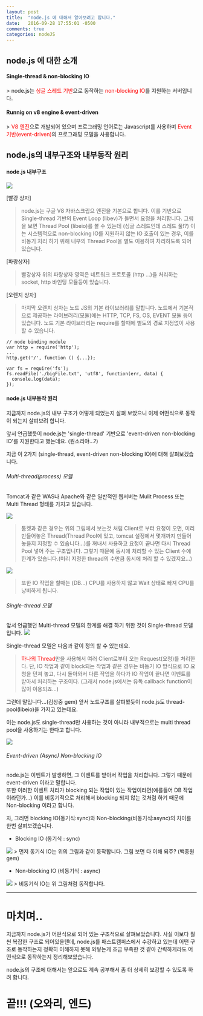 ```yaml
---
layout: post
title:  "node.js 에 대해서 알아보려고 합니다."
date:   2016-09-28 17:55:01 -0500
comments: true
categories: nodeJS
---
```

 ## node.js 에 대한 소개

<h4>Single-thread & non-blocking IO</h4>
 > node.js는 <font color='red'>싱글 스레드 기반</font>으로 동작하는 <font color='red'>non-blocking IO</font>를 지원하는 서버입니다.

<h4>Runnig on v8 engine & event-driven</h4>
 > <font color='red'>V8 엔진</font>으로 개발되어 있으며 프로그래밍 언어로는 Javascript를 사용하며 <font color='red'>Event 기반(event-driven)</font>의 프로그래밍 모델을 사용합니다.

 ## node.js의 내부구조와 내부동작 원리
<h4>node.js 내부구조</h4>
<img src='https://wckhg89.github.io/images/20160929_node_arch.jpg'/>

[빨강 상자]
> node.js는 구글 V8 자바스크립으 엔진을 기본으로 합니다. 이를 기반으로 Single-thread 기반의 Event Loop (libev)가 돌면서 요청을 처리합니다.
그림을 보면 Thread Pool (libeio)를 볼 수 있는데 (싱글 스레드인데 스레드 풀!?) 이는 시스템적으로 non-blocking IO를 지원하지 않는 IO 호출이 있는 경우, 이를 비동기 처리 하기 위해 내부의 Thread Pool을 별도 이용하여 차리하도록 되어 있습니다.


[파랑상자]
> 빨강상자 위의 파랑상자 영역은 네트워크 프로토콜 (http ...)을 처리하는 socket, http 바인딩 모듈등이 있습니다.


[오렌지 상자]
> 마지막 오렌지 상자는 노드 JS의 기본 라이브러리를 말합니다. 노드에서 기본적으로 제공하는 라이브러리(모듈)에는  HTTP, TCP, FS, OS, EVENT 모듈 등이 있습니다.
노드 기본 라이브러리는 require를 할때에 별도의 경로 지정없이 사용할 수 있습니다.


```
// node binding module
var http = require('http');
...
http.get('/', function () {...});
```
```
var fs = require('fs');
fs.readFile('./bigFile.txt', 'utf8', function(err, data) {
  console.log(data);
});
```

<h4>node.js 내부동작 원리</h4>
지금까지 node.js의 내부 구조가 어떻게 되었는지 살펴 보았으니 이제 어떤식으로 동작이 되는지 살펴보려 합니다.

앞서 언급했듯이 node.js는 'single-thread' 기반으로 'event-driven non-blocking IO'를 지원한다고 했는데요. (뭔소리야...?)

지금 이 2가지 (single-thread, event-driven non-blocking IO)에 대해 살펴보겠습니다.

<h6>Multi-thread(process) 모델</h6>

 Tomcat과 같은 WAS나 Apache와 같은 일반적인 웹서버는 Mulit Process 또는 Multi Thread 형태를 가지고 있습니다.

<img src='https://wckhg89.github.io/images/20160929_node_single_thread.jpg'/>

> 톰켓과 같은 경우는 위의 그림에서 보는것 처럼 Client로 부터 요청이 오면, 미리 만들어놓은 Thread(Thread Pool에 있고, tomcat 설정에서 몇개까지 만들어 놓을지 지정할 수 있습니다...)를 꺼내서 사용하고 요청이 끝나면 다시 Thread Pool 넣어 주는 구조입니다. 그렇기 때문에 동시에 처리할 수 있는 Client 수에 한계가 있습니다.(미리 지정한 thread의 수만큼 동시에 처리 할 수 있겠지요...)

<img src='https://wckhg89.github.io/images/20160929_node_blocking_io.jpg'/>

> 또한 IO 작업을 할때는 (DB...) CPU를 사용하지 않고 Wait 상태로 빠져 CPU를 낭비하게 됩니다.

<h6>Single-thread 모델</h6>
앞서 언급했던 Multi-thread 모델의 한계를 해결 하기 위한 것이 Single-thread 모델 입니다.

<img src='https://wckhg89.github.io/images/20160929_node_non_blocking_io.jpg'/>

Single-thread 모델은 다음과 같이 정의 할 수 있는데요.
> <font color='red'>하나의 Thread</font>만을 사용해서 여러 Client로부터 오는 Request(요청)를 처리한다.
단, IO 작업과 같이 block되는 작업과 같은 경우는 비동기 IO 방식으로 IO 요청을 던져 놓고, 다시 돌아와서 다른 작업을 하다가 IO 작업이 끝나면 이벤트를 받아서 처리하는 구조이다. (그래서 node.js에서는 유독 callback function이 많이 이용되죠...)

그런데 말입니다...(김상중 gem) 앞서 노드구조를 살펴봤듯이 node.js도 thread-pool(libeio)을 가지고 있는데요.

이는 node.js도 single-thread만 사용하는 것이 아니라 내부적으로는 multi thread pool을 사용하기는 한다고 합니다.

<img src='https://wckhg89.github.io/images/20160929_node_thread_pool.jpg'/>


<h6>Event-driven (Async) Non-blocking IO</h6>
node.js는 이벤트가 발생하면, 그 이벤트를 받아서 작업을 처리합니다. 그렇기 때문에 event-driven 이라고 말합니다. <br>또한 이러한 이벤트 처리가 blocking 되는 작업이 있는 작업이라면(예를들어 DB 작업이라던가...) 이를 비동기적으로 처리해서 blocking 되지 않는 것처럼 하기 때문에 Non-blocking 이라고 합니다.

자, 그러면 blocking IO(동기식:sync)와 Non-blocking(비동기식:async)의 차이를 한번 살펴보겠습니다.

- Blocking IO (동기식 : sync)

<img src='https://wckhg89.github.io/images/20160929_node_sync_io.jpg'/>
> 먼저 동기식 IO는 위의 그림과 같이 동작합니다. 그림 보면 다 이해 되쥬? (백종원 gem)

- Non-blocking IO (비동기식 : async)

<img src='https://wckhg89.github.io/images/20160929_node_async_io.jpg'/>
> 비동기식 IO는 위 그림처럼 동작합니다.

---
# 마치며..
지금까지 node.js가 어떤식으로 되어 있는 구조적으로 살펴보았습니다. 사실 이보다 훨씬 복잡한 구조로 되어있을텐데, node.js를 패스트캠퍼스에서 수강하고 있는데 어떤 구조로 동작하는지 정확히 이해하지 못해 와닿는게 조금 부족한 것 같아 간략하게라도 어떤식으로 동작하는지 정리해보았습니다.

node.js의 구조에 대해서는 앞으로도 계속 공부해서 좀 더 상세히 보강할 수 있도록 하려 합니다.

# 끝!!! (오와리, 엔드)
